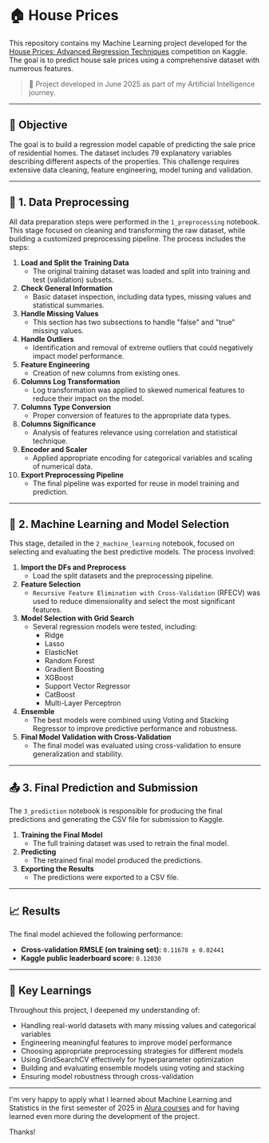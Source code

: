 # 🏠 House Prices

This repository contains my Machine Learning project developed for the [House Prices: Advanced Regression Techniques](https://www.kaggle.com/competitions/house-prices-advanced-regression-techniques) competition on Kaggle. The goal is to predict house sale prices using a comprehensive dataset with numerous features.

> 📅 Project developed in June 2025 as part of my Artificial Intelligence journey.

---

## 🎯 Objective

The goal is to build a regression model capable of predicting the sale price of residential homes. The dataset includes 79 explanatory variables describing different aspects of the properties. This challenge requires extensive data cleaning, feature engineering, model tuning and validation.

---

## 🧹 1. Data Preprocessing

All data preparation steps were performed in the `1_preprocessing` notebook. This stage focused on cleaning and transforming the raw dataset, while building a customized preprocessing pipeline. The process includes the steps:

1. **Load and Split the Training Data**
   - The original training dataset was loaded and split into training and test (validation) subsets.
2. **Check General Information**
   - Basic dataset inspection, including data types, missing values and statistical summaries.
3. **Handle Missing Values**
   - This section has two subsections to handle "false" and "true" missing values.
4. **Handle Outliers**
   - Identification and removal of extreme outliers that could negatively impact model performance.
5. **Feature Engineering**
   - Creation of new columns from existing ones.
6. **Columns Log Transformation**
   - Log transformation was applied to skewed numerical features to reduce their impact on the model.
7. **Columns Type Conversion**
   - Proper conversion of features to the appropriate data types.
8. **Columns Significance**
   - Analysis of features relevance using correlation and statistical technique.
9. **Encoder and Scaler**
   - Applied appropriate encoding for categorical variables and scaling of numerical data.
10. **Export Preprocessing Pipeline**
    - The final pipeline was exported for reuse in model training and prediction.

---

## 🤖 2. Machine Learning and Model Selection

This stage, detailed in the `2_machine_learning` notebook, focused on selecting and evaluating the best predictive models. The process involved:

1. **Import the DFs and Preprocess**  
    - Load the split datasets and the preprocessing pipeline.
2. **Feature Selection**  
    - `Recursive Feature Elimination with Cross-Validation` (RFECV) was used to reduce dimensionality and select the most significant features.
3. **Model Selection with Grid Search** 
    - Several regression models were tested, including:
        - Ridge
        - Lasso
        - ElasticNet
        - Random Forest
        - Gradient Boosting
        - XGBoost
        - Support Vector Regressor
        - CatBoost
        - Multi-Layer Perceptron
4. **Ensemble**  
   - The best models were combined using Voting and Stacking Regressor to improve predictive performance and robustness.
5. **Final Model Validation with Cross-Validation**
    - The final model was evaluated using cross-validation to ensure generalization and stability.

---

## 📤 3. Final Prediction and Submission

The `3_prediction` notebook is responsible for producing the final predictions and generating the CSV file for submission to Kaggle.

1. **Training the Final Model**  
    - The full training dataset was used to retrain the final model.
2. **Predicting**  
    - The retrained final model produced the predictions.
3. **Exporting the Results**
    - The predictions were exported to a CSV file.

---

## 📈 Results

The final model achieved the following performance:

- **Cross-validation RMSLE (on training set):** `0.11678 ± 0.02441`  
- **Kaggle public leaderboard score:** `0.12030`

---

## 🧠 Key Learnings

Throughout this project, I deepened my understanding of:

- Handling real-world datasets with many missing values and categorical variables
- Engineering meaningful features to improve model performance
- Choosing appropriate preprocessing strategies for different models
- Using GridSearchCV effectively for hyperparameter optimization
- Building and evaluating ensemble models using voting and stacking
- Ensuring model robustness through cross-validation

---

I'm very happy to apply what I learned about Machine Learning and Statistics in the first semester of 2025 in [Alura courses](https://www.alura.com.br/escola-data-science) and for having learned even more during the development of the project.

Thanks!